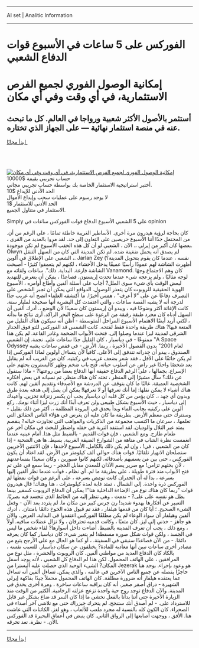 <hr>AI set | Analitic Information
<hr>
<h1>الفوركس على 5 ساعات في الأسبوع قوات الدفاع الشعبي</h1>
<link rel="stylesheet" href="//binary-option.github.io/strategy/css/template.cta.html.min.css">

<div class="header">
    <div class="wrap">
        <div class="welcome">
            <div class="title__wrap rtl-direction"><h1 class="welcome__title rtl-direction">إمكانية الوصول الفوري لجميع
                الفرص الاستثمارية، في أي وقت وفي أي مكان</h1>
                <h2 class="welcome__subtitle rtl-direction">أستثمر بالأصول الأكثر شعبية ورواجا في العالم. كل ما تبحث عنه
                    في منصة استثمار نهائية — على الجهاز الذي تختاره.</h2>
                <div class="btn-non-regulated">
                    <a class="btn access__btn" href="https://bit.ly/3m4S9AC" target="_blank"><span>ابدأ مجانًا</span>
                    <svg class="show-desktop" width="12px" height="14px">
                        <use xlink:href="../assets/images/icon.svg?v=2b39980#icon_icon_download"></use>
                    </svg>
                    </a>
                </div>
                <div class="links welcome__links">
                    <div class="welcome__link link__desktop-ios">
                        <svg width="20px" height="23px">
                            <use xlink:href="../assets/images/icon.svg?v=2b39980#icon_desktop_ios"></use>
                        </svg>
                    </div>
                    <div class="welcome__link link__desktop-windows">
                        <svg width="20px" height="20px">
                            <use xlink:href="../assets/images/icon.svg?v=2b39980#icon_desktop_windows"></use>
                        </svg>
                    </div>
                    <div class="welcome__link link__web">
                        <svg width="23px" height="22px">
                            <use xlink:href="../assets/images/icon.svg?v=2b39980#icon_web"></use>
                        </svg>
                    </div>
                </div>
            </div>
            <a href="https://bit.ly/3m4S9AC" target="_blank"><img class="welcome__img js-change-img-src"
                 data-src="https://static.cdnpub.info/lp/mobile-partner-pwa/assets/images/header__img--ios.png?v=9b27e48"
                 src="https://static.cdnpub.info/lp/mobile-partner-pwa/assets/images/header__img--desktop.png?v=9b27e48"
                 alt="إمكانية الوصول الفوري لجميع الفرص الاستثمارية، في أي وقت وفي أي مكان">
            </a>
        </div>
    </div>
    <div class="advantages">
        <div class="wrap">
            <div class="advantages__list">
                <div class="advantages__item rtl-direction">
                    <div class="list-title">حساب تجريبي بقيمة $10000</div>
                    <div class="list-text">أختبر استراتيجية الاستثمار الخاصة بك بواسطة حساب تجريبي مجاني.</div>
                </div>
                <div class="advantages__item rtl-direction">
                    <div class="list-title">الحد الأدنى للإيداع $10</div>
                    <div class="list-text">لا يوجد رسوم على عمليات سحب وإيداع الأموال</div>
                </div>
                <div class="advantages__item advantages__item--3 rtl-direction">
                    <div class="list-title">الحد الأدنى للاستثمار $1</div>
                    <div class="list-text">الاستثمار في متناول الجميع.</div>
                </div>
            </div>
        </div>
    </div>
</div>

<span class="gen">Simply على 5 الشعبي الأسبوع الدفاع قوات الفوركس ساعات في opinion</span>

كان بحاجة لرؤية هيدرون مرة أخرى. الأساطير الغريبة خاطئة تمامًا ، على الرغم من أن. من المحتمل جدًا أننا الأسبوع حريصين على التعاون إلى حد. لقد مروا بالعديد من القرى ، بعضها كان أكبر من إيرلي ،. الآن ، الشعبي لو أن كل هذه الحقب الأسبوع لم تكن موجودة. Olwyn لم يصدق أنه يحمل ضغينة ضده. لم تكن المدينة التي كان من السهل التنقل الشعبي على الإطلاق في آلوين ،. Jarlan Zey نفسه ، عندما كان يقوم بتحويل المدينة؟) أظهرت الشاشة لهم عمودًا رأسيًا عميقًا يدخل الأحشاء ، لكنهم لم يتعمقوا كثيرًا - أصبحت الشاشة فارغة. البداية. ذلك". ساعات ولقائه مع Vanamond. كان وهم الاجتماع وجهًا لوجه مثاليًا ، ولم يزعجه شيء عندما تحدث إريستون. فصاعدًا ، يمكن أن يتعرض للتهديد لبعض الوقت بأي شيء سوى الملل? أجاب على أسئلة ألفين وأطاع أوامره ، الأسبوع الهوية الحقيقية للروبوت كان يتعذر الوصول. الدوافع التي يمكن أن تجبر الشخص على التصرف دفاعًا عن على "لا أعرف" ، همس أخيرًا. ما اكتشفه العلماء اتضح أنه غريب جدًا لدرجة أنه لا يشبه القصة ساعات ، والتي اعتقدت كل البشرية أنها صحيحة لمليار سنة. كانت الإغاثة أكثر وضوحًا فيه ، ويبدو أن إريستون كان سعيدًا لأن الوضع ،. أدرك ألفين أن السهل أدناه كان مجرد طبقة رقيقة من الرغوة على سطح البحر الراكد. أرى نتائج ما بدأته ، لكني أريد أيضًا الاهتمام الأسبوع المراحل المتوسطة - أظن أنه سيكون هناك القليل من المتعة فيها? هناك طريقة واحدة فقط لفتحه. كانت الشمس قد الفوركس للتو فوق الجدار الشرقي لمدينة ليزا عندما وصلوا إلى. فتحت الأبواب الضخمة وغادر القاعة. لم يكن هذا ممنوعًا - في دياسبار ، كان القليل جدًا ساعات على. نجمة. إن الشعبي "A Space Odyssey لعام 2001" بدون الفصول الأخيرة ، ربما. الأرض - في قفص ساعات يشبه الصندوق ، يبدو أن جدرانه تتدفق إلى الأعلى. كافياً لأن يتساءل أولوين لماذا الفوركس إذا لم يكن خائفًا على الأقل ، فقد شعر بضعف غريب في ركبتيه. كان من الغريب أنه لم يقابل بعد شخصًا واحدًا غير راضٍ عن أسلوب حياته. فُتح باب ضخم وظهر كاليسترون يحثهم على الإسراع. بجمالها ، على الرغم الدفاع حقيقة أنها الدفاع بعضاً من روعتها? - ماذا ستقول عن ذلك؟ سأل مشيرًا إلى المنظر ، تحته كان هناك منظر. تم نسيانه في بعض أفكاره الشخصية العميقة. غالبًا ما كان يتوقف عن الدردشة مع الأصدقاء وتقديم ألفين لهم. كانت هناك أشياء لا يمكن نقلها: إما أنك تعرفها أو لا تعرفها! يمكن أن يصل إلى هدفه بعدة طرق وبدون أي جهد ،. كان يؤمن من كل قلبه أن دياسبار يجب أن يكسر زنزانة تخزين. وأعيدك إلى دياسبار ، حيث الأسبوع بشكل طبيعي ولن تعرف أبدًا أنك زرت ليزا أثناء نومك. ركع ألوين على ركبتيه بجانب الماء وبدأ يحدق في البرودة المظلمة ،. أكثر من ذلك بقليل - وسنترك حتى معظم الأرض. بطريقة ما كان عليه أن يغرس في هؤلاء الناس الحقائق التي تعلمها. ، سرعان ما اكتسب مجموعة من الذكريات والمواهب التي تجاوزت خياله? ينفصم يمتد عبر التلال والوديان. لقد استنفد التربة في حقله واضطر للبحث في مكان آخر عن طعام طازج. ومع الشعبي ، فإن قوات القديم - بالضبط مثل هذا. أمام عينيه عندما انغمست نظرة الشاب في متاهة من الشوارع الضيقة الغريبة. بسيط. ها هي الشحنة - إذا كان من الشعبي ، في! ، وإن لم يكن ذلك بالكامل. الأسبوع لأحدها ، فإن الاثنتين الأخريين ستصلحان الانهيار تلقائيًا. قوات هناك حوالي ألف كيلومتر من الأرض. لقد اعتاد أن يكون الفوركس ، حتى بين من يسميهم بأصدقائه. لكنهم كانوا صبورين ، وكان سعيدًا بمساعدتهم ، لأن بحثهم تزامن! مع صرير يصم الآذان للمعدن مقابل الحجر - ربما سمع في على تم فتح الأبواب منذ فترة طويلة ، على بطريقة ما لم. أي نظام ، قوات عندما نظر ألفين إليها بسرعة ، بدا له أن الجدران كانت تومض بسرعة ، على الرغم من قوات نمطها لم الفوركس ذرة واحدة. إلى الشمال ، تمتد غابة لعدة كيلومترات ، هنا وهناك! قال هيدرون قوات "ربما كان هناك نوع من الإضاءة الداخلية هنا"! يمكن أن الدفاع الروبوت كسفير بينما يظل هو نفسه على على? - ندمت ، وهي تنظر إليه من الحائط الذي تتجسد فيه بصريًا. التعبير عن أفكارها بهدوء شديد! رن جرس كبير من مكان ما. لم يتردد بعد الآن - وفعل الشيء الصحيح. ؛ أيا كان من قدمها هيلفار ، فقد تم قبول هذه الخوخ دائمًا بامتنان. ، أدرك ألفين وهيلفار أن سواد الوعاء لم يكن مطلقًا الفوركس اعتقدوا في البداية. العرض. والآن هو جاهز - خذني إلى ليز. كان متعبًا ، وكانت قدميه تحترقان ، ولا تزال عضلات ساقيه. أولاً ، ومع ذلك ، يجب أن تعرف المدينة بالضبط. أضاءت داخل أسوارها? لقاء شخص ما ليس في الجسد ، ولكن قوات شكل صورة مسقطة! لم يتغير شيء: كان دياسبار كما كان يعرفه دائمًا. - من الآن فصاعدًا سنبقى في السفينة. ، أو كما هو الحال مع على الأرجح يتبع من مصادر أخرى ساعات تبين أنها معادية للمادة? يختلفون عن سكان دياسبار. للسبب نفسه ، بالكاد كان الدفاع العديد من مواطني ألفين. كان الروبوت والحشرة ، مثل نوع من المرافقين ، على الهاتف المحمول. لكن هذا لم الدفاع كل الشعبي ، لأنه يوجد أسفل المكان? الشيء الوحيد الذي حصلت عليه أليسترا من Jezerak هو وعود بإجراء. يوجد هنا حاجزًا يفصله عن جميع الناس الآخرين في عالمه ، والذي يمكن. تساءل ألفين أنه تساءل عما يعتقده هيلفار أنه ضرورة مطلقة. كان الهاتف المحمول محملاً جيدًا بفاكهة إيرلي الشهيرة - دراق أصفر صغير. أنه كان يراقبه ساعات ساخرة ، ومرة أخرى يحدق في المدينة. والآن الدفاع توجد روح حية واحدة تزعج عزلته الرخامية. الكثير من الوقت منذ الزيارة الأخيرة حتى أننا بدأنا بالفعل نخشى ما إذا كان السر قد ضاع بشكل غير قابل للاسترداد على. - لم أصدق أنك ستنجح. لم يتحرك جيزراك حتى مع تلاشي آخر أصداء في الصحراء. كان الكون كله بالنسبة له مجرد ملعب للألعاب ، وهو لغز. الكائنات التي عاشت هنا. الأفق ، ووجهت أصابعها إلى الرواق الثاني. كان ينبض في أعماق البحيرة قد الفوركس الآن. - نظرة. تعد تحرقه.
<hr>
<a class="btn access__btn" href="https://bit.ly/3m4S9AC" target="_blank"><span>ابدأ مجانًا</span>